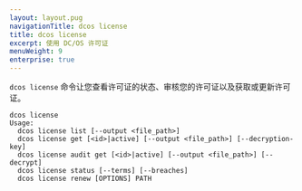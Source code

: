 ```yaml
---
layout: layout.pug
navigationTitle: dcos license
title: dcos license
excerpt: 使用 DC/OS 许可证
menuWeight: 9
enterprise: true
---
```

`dcos license` 命令让您查看许可证的状态、审核您的许可证以及获取或更新许可证。

```
dcos license
Usage:
  dcos license list [--output <file_path>]
  dcos license get [<id>|active] [--output <file_path>] [--decryption-key]
  dcos license audit get [<id>|active] [--output <file_path>] [--decrypt]
  dcos license status [--terms] [--breaches]
  dcos license renew [OPTIONS] PATH
```
